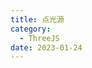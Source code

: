 ```yaml
---
title: 点光源
category:
  - ThreeJS
date: 2023-01-24
---
```


<div ref="point"></div>

<div ref="outLine"></div>

<script setup>
import {ref,onMounted} from 'vue'
import * as THREE from "three";
// 导入轨道控制器
import { OrbitControls } from "three/examples/jsm/controls/OrbitControls";
import { DRACOLoader } from "three/examples/jsm/loaders/DRACOLoader";
import { GLTFLoader } from "three/examples/jsm/loaders/GLTFLoader";
import { RGBELoader } from "three/examples/jsm/loaders/RGBELoader";

import { EffectComposer } from "three/examples/jsm/postprocessing/EffectComposer.js";
import { RenderPass } from "three/examples/jsm/postprocessing/RenderPass.js";
import { UnrealBloomPass } from "three/examples/jsm/postprocessing/UnrealBloomPass.js";
import { OutlinePass } from "three/examples/jsm/postprocessing/OutlinePass.js";

const point = ref()
const init = () => {
    // 1、创建场景
    const scene = new THREE.Scene();
    const camera = new THREE.PerspectiveCamera(
      75,
      2,
      0.1,
      1000
    );
    
    // 设置相机位置
    camera.position.set(0, 0, 20);
    scene.add(camera);
    
    const loader = new RGBELoader();
    loader.load("/assets/textures/hdr/Dosch-Space_0026_4k.hdr", function (texture) {
      texture.mapping = THREE.EquirectangularReflectionMapping;
      scene.background = texture;
      scene.environment = texture;
    });
    
    const gltfLoader = new GLTFLoader();
    const dracoLoader = new DRACOLoader();
    dracoLoader.setDecoderPath("/assets/draco/gltf/");
    dracoLoader.setDecoderConfig({ type: "js" });
    dracoLoader.preload();
    gltfLoader.setDRACOLoader(dracoLoader);
    let mixer;
    gltfLoader.load("/assets/model/jianshen-min.glb", function (gltf) {
    
    });
    
    // 创建一个金属球添加到场景中
    const geometry = new THREE.SphereGeometry(1, 32, 32);
    const material1 = new THREE.MeshBasicMaterial({
      color: "#ffaa33",
    });
    const sphere = new THREE.Mesh(geometry, material1);
    sphere.position.set(-5, 0, 0);
    sphere.layers.set(1);
    scene.add(sphere);
    
    
    // 创建一个正方体
    const geometry2 = new THREE.BoxGeometry(1, 1, 1);
    const material2 = new THREE.MeshStandardMaterial({
      emissive: 0x33ff33,
    });
    const cube = new THREE.Mesh(geometry2, material2);
    cube.position.set(5, 0, 0);
    scene.add(cube);
    
    // 创建一个纽结体
    const geometry3 = new THREE.TorusKnotGeometry(1, 0.3, 100, 16);
    const material3 = new THREE.MeshStandardMaterial({
      emissive: 0x33ff33,
    });
    const torusKnot = new THREE.Mesh(geometry3, material3);
    torusKnot.position.set(0, 0, 0);
    scene.add(torusKnot);
    // 初始化渲染器
    const renderer = new THREE.WebGLRenderer();
    // 设置渲染的尺寸大小
    renderer.setSize(point.value.offsetWidth, point.value.offsetWidth/2);
    // 开启场景中的阴影贴图
    renderer.shadowMap.enabled = true;
    renderer.physicallyCorrectLights = true;
    renderer.setClearColor(0xcccccc, 1);
    renderer.autoClear = false;
    
    // 添加效果合成
    const composer = new EffectComposer(renderer);
    composer.setSize(point.value.offsetWidth, point.value.offsetWidth/2);
    const renderPass = new RenderPass(scene, camera);
    composer.addPass(renderPass);
    const effect = new UnrealBloomPass(
      new THREE.Vector2(point.value.offsetWidth, point.value.offsetWidth/2),
      0,
      10,
      1
    );
    effect.threshold = 0;
    effect.strength = 3;
    effect.radius = 0.5;
    composer.addPass(effect);
    
    point.value.appendChild(renderer.domElement)
    // 创建轨道控制器
    const controls = new OrbitControls(camera, renderer.domElement);
    // 设置控制器阻尼，让控制器更有真实效果,必须在动画循环里调用.update()。
    controls.enableDamping = true;
    
    
    const clock = new THREE.Clock();
    const bloomLayer = new THREE.Layers();
    bloomLayer.set(0);
    
    function render() {
      let time = clock.getDelta();
      if (mixer) {
        // console.log(mixer);
        mixer.update(time);
      }
      controls.update();
    
      renderer.clear();
      camera.layers.set(0);
      composer.render();
      // scene.traverse(restoreMaterial);
      renderer.clearDepth();
      camera.layers.set(1);
      renderer.render(scene, camera);
      //   渲染下一帧的时候就会调用render函数
      requestAnimationFrame(render);
    }
    
    render();
    
    if(!__VUEPRESS_SSR__){
        window.addEventListener("click", () => {
          cube.layers.set(1);
        });

        // 监听画面变化，更新渲染画面
        window.addEventListener("resize", () => {
          //   更新渲染器
          renderer.setSize(point.value.offsetWidth, point.value.offsetWidth/2);
          //   设置渲染器的像素比
          renderer.setPixelRatio(window.devicePixelRatio);
        });

    }

}

const outLine = ref()

const initPoint = () => {

    // 1、创建场景
    const scene = new THREE.Scene();

    // 2、创建相机
    const camera = new THREE.PerspectiveCamera(
      75,
      2,
      0.1,
      1000
    );
   

    // 设置相机位置
    camera.position.set(0, 0, 20);
    scene.add(camera);

    // 灯光
    // 环境光
    // const light = new THREE.AmbientLight(0xffffff, 1); // soft white light
    // scene.add(light);

    // 添加hdr环境纹理
    const loader = new RGBELoader();
    loader.load("/assets/textures/hdr/Dosch-Space_0026_4k.hdr", function (texture) {
      texture.mapping = THREE.EquirectangularReflectionMapping;
      scene.background = texture;
      scene.environment = texture;
    });

    // 加载纹理
    const textureLoader = new THREE.TextureLoader();

    // 加载压缩的glb模型
    let material = null;
    const gltfLoader = new GLTFLoader();
    const dracoLoader = new DRACOLoader();
    dracoLoader.setDecoderPath("/assets/draco/gltf/");
    dracoLoader.setDecoderConfig({ type: "js" });
    dracoLoader.preload();
    gltfLoader.setDRACOLoader(dracoLoader);
    let mixer;
    gltfLoader.load("/assets/model/jianshen-min.glb", function (gltf) {
      // console.log(gltf);
    });

    // 创建一个金属球添加到场景中
    const geometry = new THREE.SphereGeometry(1, 32, 32);
    const material1 = new THREE.MeshBasicMaterial({
      color: "#ffaa33",
    });
    const sphere = new THREE.Mesh(geometry, material1);
    sphere.position.set(-5, 0, 0);
    sphere.layers.set(1);
    scene.add(sphere);

    // 创建一个正方体
    const geometry2 = new THREE.BoxGeometry(1, 1, 1);
    const material2 = new THREE.MeshStandardMaterial({
      emissive: 0x33ff33,
    });
    const cube = new THREE.Mesh(geometry2, material2);
    cube.position.set(5, 0, 0);
    scene.add(cube);

    // 创建一个纽结体
    const geometry3 = new THREE.TorusKnotGeometry(1, 0.3, 100, 16);
    const material3 = new THREE.MeshStandardMaterial({
      emissive: 0x33ff33,
    });
    const torusKnot = new THREE.Mesh(geometry3, material3);
    torusKnot.position.set(0, 0, 0);
    scene.add(torusKnot);

    // 初始化渲染器
    const renderer = new THREE.WebGLRenderer();
    // 设置渲染的尺寸大小
    renderer.setSize(outLine.value.offsetWidth,outLine.value.offsetWidth/2);
    // 开启场景中的阴影贴图
    renderer.shadowMap.enabled = true;
    renderer.physicallyCorrectLights = true;
    renderer.setClearColor(0xcccccc, 1);
    renderer.autoClear = false;

    // 添加效果合成
    const composer = new EffectComposer(renderer);
    composer.setSize(outLine.value.offsetWidth,outLine.value.offsetWidth/2);
    const renderPass = new RenderPass(scene, camera);
    composer.addPass(renderPass);


    const outLinePass = new OutlinePass(
      new THREE.Vector2(outLine.value.offsetWidth,outLine.value.offsetWidth/2),
      scene,
      camera
    );
    outLinePass.edgeStrength = 3;
    outLinePass.edgeGlow = 2;
    outLinePass.edgeThickness = 3;
    outLinePass.pulsePeriod = 2;
    outLinePass.selectedObjects = [torusKnot];
    composer.addPass(outLinePass);

    // console.log(renderer);
    // 将webgl渲染的canvas内容添加到body
    outLine.value.appendChild(renderer.domElement);


    // 创建轨道控制器
    const controls = new OrbitControls(camera, renderer.domElement);
    // 设置控制器阻尼，让控制器更有真实效果,必须在动画循环里调用.update()。
    controls.enableDamping = true;

    // 设置时钟
    const clock = new THREE.Clock();
    const darkMaterial = new THREE.MeshBasicMaterial({ color: "black" });
    const bloomLayer = new THREE.Layers();
    bloomLayer.set(0);
    const materials = {};
    function render() {
      let time = clock.getDelta();
      if (mixer) {
        // console.log(mixer);
        mixer.update(time);
      }
      controls.update();

      renderer.clear();
      camera.layers.set(0);
      composer.render();
      renderer.clearDepth();
      camera.layers.set(1);
      renderer.render(scene, camera);
      //   渲染下一帧的时候就会调用render函数
      requestAnimationFrame(render);
    }

    render();
    if(!__VUEPRESS_SSR__){ 

        // 监听画面变化，更新渲染画面
        window.addEventListener("resize", () => {
          //   更新渲染器
          renderer.setSize(outLine.value.offsetWidth,outLine.value.offsetWidth/2);
          //   设置渲染器的像素比
          renderer.setPixelRatio(window.devicePixelRatio);
        });

        outLine.value.addEventListener("click", () => {
          cube.layers.set(1);
        });

    }



}

onMounted(()=>{
    init()
    initPoint()
})

</script>
